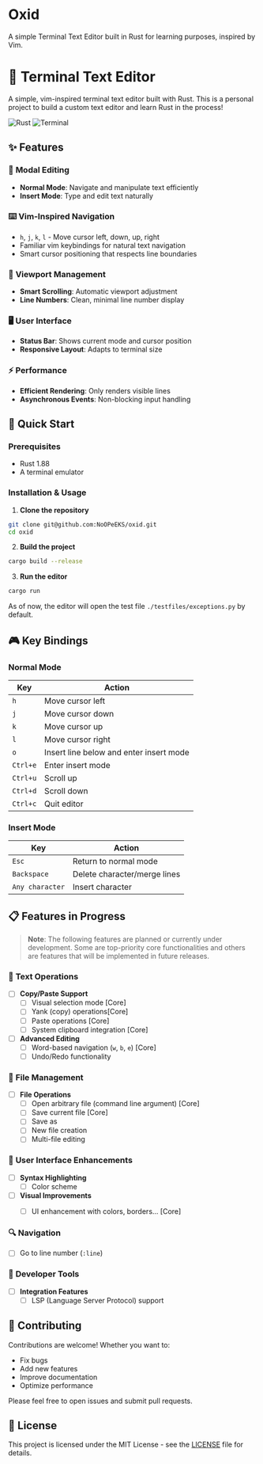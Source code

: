 # Oxid

A simple Terminal Text Editor built in Rust for learning purposes, inspired by Vim.

# 📝 Terminal Text Editor

A simple, vim-inspired terminal text editor built with Rust. This is a personal project to build a custom text editor and learn Rust in the process!

![Rust](https://img.shields.io/badge/rust-%23000000.svg?style=for-the-badge&logo=rust&logoColor=white)
![Terminal](https://img.shields.io/badge/Terminal-4D4D4D?style=for-the-badge&logo=windows-terminal&logoColor=white)

## ✨ Features

### 🎯 **Modal Editing**
- **Normal Mode**: Navigate and manipulate text efficiently
- **Insert Mode**: Type and edit text naturally

### ⌨️ **Vim-Inspired Navigation**
- `h`, `j`, `k`, `l` - Move cursor left, down, up, right
- Familiar vim keybindings for natural text navigation
- Smart cursor positioning that respects line boundaries

### 📜 **Viewport Management**
- **Smart Scrolling**: Automatic viewport adjustment
- **Line Numbers**: Clean, minimal line number display

### 🖥️ **User Interface**
- **Status Bar**: Shows current mode and cursor position
- **Responsive Layout**: Adapts to terminal size

### ⚡ **Performance**
- **Efficient Rendering**: Only renders visible lines
- **Asynchronous Events**: Non-blocking input handling

## 🚀 Quick Start

### Prerequisites
- Rust 1.88
- A terminal emulator

### Installation & Usage

1. **Clone the repository**
```bash
git clone git@github.com:NoOPeEKS/oxid.git
cd oxid
```

2. **Build the project**
```bash
cargo build --release
```

3. **Run the editor**
```bash
cargo run
```
As of now, the editor will open the test file `./testfiles/exceptions.py` by default.

## 🎮 Key Bindings

### Normal Mode
| Key | Action |
|-----|--------|
| `h` | Move cursor left |
| `j` | Move cursor down |
| `k` | Move cursor up |
| `l` | Move cursor right |
| `o` | Insert line below and enter insert mode |
| `Ctrl+e` | Enter insert mode |
| `Ctrl+u` | Scroll up |
| `Ctrl+d` | Scroll down |
| `Ctrl+c` | Quit editor |

### Insert Mode
| Key | Action |
|-----|--------|
| `Esc` | Return to normal mode |
| `Backspace` | Delete character/merge lines |
| `Any character` | Insert character |

## 📋 Features in Progress

> **Note**: The following features are planned or currently under development. Some are top-priority core functionalities and others are features that will be implemented in future releases.

### 🔧 **Text Operations**
- [ ] **Copy/Paste Support**
  - [ ] Visual selection mode [Core]
  - [ ] Yank (copy) operations[Core]
  - [ ] Paste operations [Core]
  - [ ] System clipboard integration [Core]

- [ ] **Advanced Editing**
  - [ ] Word-based navigation (`w`, `b`, `e`) [Core]
  - [ ] Undo/Redo functionality

### 📁 **File Management**
- [ ] **File Operations**
  - [ ] Open arbitrary file (command line argument) [Core]
  - [ ] Save current file [Core]
  - [ ] Save as
  - [ ] New file creation
  - [ ] Multi-file editing

### 🎨 **User Interface Enhancements**
- [ ] **Syntax Highlighting**
  - [ ] Color scheme

- [ ] **Visual Improvements**
  - [ ] UI enhancement with colors, borders... [Core]


### 🔍 **Navigation**
  - [ ] Go to line number (`:line`)


### 🧩 **Developer Tools**
- [ ] **Integration Features**
  - [ ] LSP (Language Server Protocol) support

## 🤝 Contributing

Contributions are welcome! Whether you want to:
- Fix bugs
- Add new features
- Improve documentation
- Optimize performance

Please feel free to open issues and submit pull requests.

## 📄 License

This project is licensed under the MIT License - see the [LICENSE](LICENSE) file for details.
